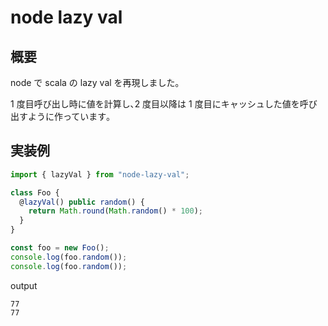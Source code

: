# node lazy val

## 概要

node で scala の lazy val を再現しました｡

1 度目呼び出し時に値を計算し､2 度目以降は 1 度目にキャッシュした値を呼び出すように作っています｡

## 実装例

```typescript
import { lazyVal } from "node-lazy-val";

class Foo {
  @lazyVal() public random() {
    return Math.round(Math.random() * 100);
  }
}

const foo = new Foo();
console.log(foo.random());
console.log(foo.random());
```

output

```
77
77
```
